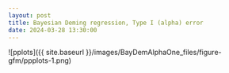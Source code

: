 ```yaml
---
layout: post
title: Bayesian Deming regression, Type I (alpha) error
date: 2024-03-28 13:30:00
---
```



![pplots]({{ site.baseurl }}/images/BayDemAlphaOne_files/figure-gfm/ppplots-1.png)

